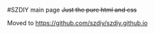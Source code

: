 #SZDIY main page
~~Just the pure html and css~~

Moved to <https://github.com/szdiy/szdiy.github.io>
